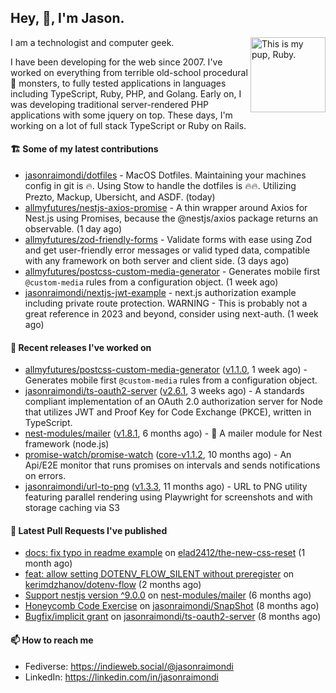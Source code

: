 ## Hey, :wave:, I'm Jason.

<img align='right' alt="This is my pup, Ruby." src='https://jasonraimondi.com/misc/me/zombie-ruby-trimmed@2x.png' width='120px'>

I am a technologist and computer geek.

I have been developing for the web since 2007. I've worked on everything from terrible old-school procedural :spaghetti: monsters, to fully tested applications in languages including TypeScript, Ruby, PHP, and Golang. Early on, I was developing traditional server-rendered PHP applications with some jquery on top. These days, I'm working on a lot of full stack TypeScript or Ruby on Rails.

#### 🏗️ Some of my latest contributions


- [jasonraimondi/dotfiles](https://github.com/jasonraimondi/dotfiles) - MacOS Dotfiles. Maintaining your machines config in git is :fire:. Using Stow to handle the dotfiles is :fire::fire:. Utilizing Prezto, Mackup, Ubersicht, and ASDF. (today)
- [allmyfutures/nestjs-axios-promise](https://github.com/allmyfutures/nestjs-axios-promise) - A thin wrapper around Axios for Nest.js using Promises, because the @nestjs/axios package returns an observable. (1 day ago)
- [allmyfutures/zod-friendly-forms](https://github.com/allmyfutures/zod-friendly-forms) - Validate forms with ease using Zod and get user-friendly error messages or valid typed data, compatible with any framework on both server and client side. (3 days ago)
- [allmyfutures/postcss-custom-media-generator](https://github.com/allmyfutures/postcss-custom-media-generator) - Generates mobile first `@custom-media` rules from a configuration object. (1 week ago)
- [jasonraimondi/nextjs-jwt-example](https://github.com/jasonraimondi/nextjs-jwt-example) - next.js authorization example including private route protection. WARNING - This is probably not a great reference in 2023 and beyond, consider using next-auth. (1 week ago)

#### 💼 Recent releases I've worked on


- [allmyfutures/postcss-custom-media-generator](https://github.com/allmyfutures/postcss-custom-media-generator) ([v1.1.0](https://github.com/allmyfutures/postcss-custom-media-generator/releases/tag/v1.1.0), 1 week ago) - Generates mobile first `@custom-media` rules from a configuration object.
- [jasonraimondi/ts-oauth2-server](https://github.com/jasonraimondi/ts-oauth2-server) ([v2.6.1](https://github.com/jasonraimondi/ts-oauth2-server/releases/tag/v2.6.1), 3 weeks ago) - A standards compliant implementation of an OAuth 2.0 authorization server for Node that utilizes JWT and Proof Key for Code Exchange (PKCE), written in TypeScript. 
- [nest-modules/mailer](https://github.com/nest-modules/mailer) ([v1.8.1](https://github.com/nest-modules/mailer/releases/tag/v1.8.1), 6 months ago) - 📨 A mailer module for Nest framework (node.js)
- [promise-watch/promise-watch](https://github.com/promise-watch/promise-watch) ([core-v1.1.2](https://github.com/promise-watch/promise-watch/releases/tag/core-v1.1.2), 10 months ago) - An Api/E2E monitor that runs promises on intervals and sends notifications on errors. 
- [jasonraimondi/url-to-png](https://github.com/jasonraimondi/url-to-png) ([v1.3.3](https://github.com/jasonraimondi/url-to-png/releases/tag/v1.3.3), 11 months ago) - URL to PNG utility featuring parallel rendering using Playwright for screenshots and with storage caching via S3

#### 🔨 Latest Pull Requests I've published


- [docs: fix typo in readme example](https://github.com/elad2412/the-new-css-reset/pull/55) on [elad2412/the-new-css-reset](https://github.com/elad2412/the-new-css-reset) (1 month ago)
- [feat: allow setting DOTENV_FLOW_SILENT without preregister](https://github.com/kerimdzhanov/dotenv-flow/pull/61) on [kerimdzhanov/dotenv-flow](https://github.com/kerimdzhanov/dotenv-flow) (2 months ago)
- [Support nestjs version ^9.0.0](https://github.com/nest-modules/mailer/pull/802) on [nest-modules/mailer](https://github.com/nest-modules/mailer) (6 months ago)
- [Honeycomb Code Exercise](https://github.com/jasonraimondi/SnapShot/pull/1) on [jasonraimondi/SnapShot](https://github.com/jasonraimondi/SnapShot) (8 months ago)
- [Bugfix/implicit grant](https://github.com/jasonraimondi/ts-oauth2-server/pull/51) on [jasonraimondi/ts-oauth2-server](https://github.com/jasonraimondi/ts-oauth2-server) (8 months ago)

#### 📫 How to reach me

- Fediverse: https://indieweb.social/@jasonraimondi
- LinkedIn: https://linkedin.com/in/jasonraimondi
